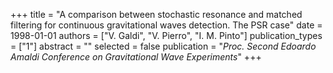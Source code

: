 +++
title = "A comparison between stochastic resonance and matched filtering for continuous gravitational waves detection. The PSR case"
date = 1998-01-01
authors = ["V. Galdi", "V. Pierro", "I. M. Pinto"]
publication_types = ["1"]
abstract = ""
selected = false
publication = "*Proc. Second Edoardo Amaldi Conference on Gravitational Wave Experiments*"
+++

